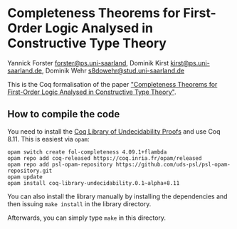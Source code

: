 # Completeness Theorems for First-Order Logic Analysed in Constructive Type Theory

Yannick Forster <forster@ps.uni-saarland>, Dominik Kirst <kirst@ps.uni-saarland.de>, Dominik Wehr <s8dowehr@stud.uni-saarland.de>

This is the Coq formalisation of the paper ["Completeness Theorems for First-Order Logic Analysed in Constructive Type Theory"](https://www.ps.uni-saarland.de/extras/fol-undec/).

## How to compile the code

You need to install the [Coq Library of Undecidability Proofs](https://github.com/uds-psl/coq-library-undecidability/) and use Coq 8.11. This is easiest via `opam`:

``` shell
opam switch create fol-completeness 4.09.1+flambda
opam repo add coq-released https://coq.inria.fr/opam/released
opam repo add psl-opam-repository https://github.com/uds-psl/psl-opam-repository.git
opam update
opam install coq-library-undecidability.0.1~alpha+8.11
```

You can also install the library manually by installing the dependencies and then issuing `make install` in the library directory.

Afterwards, you can simply type `make` in this directory.
